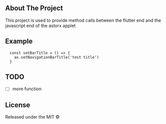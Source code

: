 ## About The Project
This project is used to provide method calls between the flutter end and the javascript end of the astorx applet
## Example

```
  const setBarTitle = () => {
    ax.setNavigationBarTitle('test title')
  }

```

## TODO

- [ ] more function

## License

Released under the MIT © 
